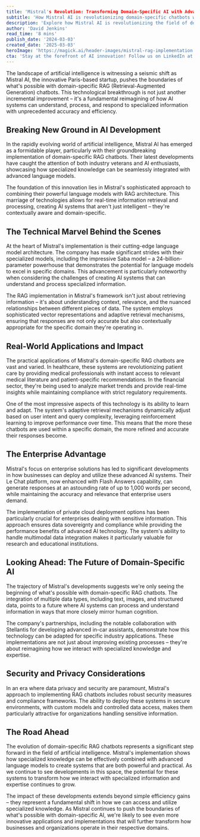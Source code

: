 ```yaml
---
title: 'Mistral's Revolution: Transforming Domain-Specific AI with Advanced RAG Implementation'
subtitle: 'How Mistral AI is revolutionizing domain-specific chatbots with cutting-edge RAG technology'
description: 'Explore how Mistral AI is revolutionizing the field of domain-specific artificial intelligence with their advanced implementation of RAG chatbots. This breakthrough combines cutting-edge language models with sophisticated retrieval mechanisms, enabling unprecedented accuracy and efficiency in specialized knowledge domains.'
author: 'David Jenkins'
read_time: '8 mins'
publish_date: '2024-03-03'
created_date: '2025-03-03'
heroImage: 'https://magick.ai/header-images/mistral-rag-implementation.jpg'
cta: 'Stay at the forefront of AI innovation! Follow us on LinkedIn at MagickAI for exclusive insights into groundbreaking developments in artificial intelligence and expert implementation strategies.'
---
```


The landscape of artificial intelligence is witnessing a seismic shift as Mistral AI, the innovative Paris-based startup, pushes the boundaries of what's possible with domain-specific RAG (Retrieval-Augmented Generation) chatbots. This technological breakthrough is not just another incremental improvement – it's a fundamental reimagining of how AI systems can understand, process, and respond to specialized information with unprecedented accuracy and efficiency.

## Breaking New Ground in AI Development

In the rapidly evolving world of artificial intelligence, Mistral AI has emerged as a formidable player, particularly with their groundbreaking implementation of domain-specific RAG chatbots. Their latest developments have caught the attention of both industry veterans and AI enthusiasts, showcasing how specialized knowledge can be seamlessly integrated with advanced language models.

The foundation of this innovation lies in Mistral's sophisticated approach to combining their powerful language models with RAG architecture. This marriage of technologies allows for real-time information retrieval and processing, creating AI systems that aren't just intelligent – they're contextually aware and domain-specific.

## The Technical Marvel Behind the Scenes

At the heart of Mistral's implementation is their cutting-edge language model architecture. The company has made significant strides with their specialized models, including the impressive Saba model – a 24-billion-parameter powerhouse that demonstrates the potential for language models to excel in specific domains. This advancement is particularly noteworthy when considering the challenges of creating AI systems that can understand and process specialized information.

The RAG implementation in Mistral's framework isn't just about retrieving information – it's about understanding context, relevance, and the nuanced relationships between different pieces of data. The system employs sophisticated vector representations and adaptive retrieval mechanisms, ensuring that responses are not only accurate but also contextually appropriate for the specific domain they're operating in.

## Real-World Applications and Impact

The practical applications of Mistral's domain-specific RAG chatbots are vast and varied. In healthcare, these systems are revolutionizing patient care by providing medical professionals with instant access to relevant medical literature and patient-specific recommendations. In the financial sector, they're being used to analyze market trends and provide real-time insights while maintaining compliance with strict regulatory requirements.

One of the most impressive aspects of this technology is its ability to learn and adapt. The system's adaptive retrieval mechanisms dynamically adjust based on user intent and query complexity, leveraging reinforcement learning to improve performance over time. This means that the more these chatbots are used within a specific domain, the more refined and accurate their responses become.

## The Enterprise Advantage

Mistral's focus on enterprise solutions has led to significant developments in how businesses can deploy and utilize these advanced AI systems. Their Le Chat platform, now enhanced with Flash Answers capability, can generate responses at an astounding rate of up to 1,000 words per second, while maintaining the accuracy and relevance that enterprise users demand.

The implementation of private cloud deployment options has been particularly crucial for enterprises dealing with sensitive information. This approach ensures data sovereignty and compliance while providing the performance benefits of advanced AI technology. The system's ability to handle multimodal data integration makes it particularly valuable for research and educational institutions.

## Looking Ahead: The Future of Domain-Specific AI

The trajectory of Mistral's developments suggests we're only seeing the beginning of what's possible with domain-specific RAG chatbots. The integration of multiple data types, including text, images, and structured data, points to a future where AI systems can process and understand information in ways that more closely mirror human cognition.

The company's partnerships, including the notable collaboration with Stellantis for developing advanced in-car assistants, demonstrate how this technology can be adapted for specific industry applications. These implementations are not just about improving existing processes – they're about reimagining how we interact with specialized knowledge and expertise.

## Security and Privacy Considerations

In an era where data privacy and security are paramount, Mistral's approach to implementing RAG chatbots includes robust security measures and compliance frameworks. The ability to deploy these systems in secure environments, with custom models and controlled data access, makes them particularly attractive for organizations handling sensitive information.

## The Road Ahead

The evolution of domain-specific RAG chatbots represents a significant step forward in the field of artificial intelligence. Mistral's implementation shows how specialized knowledge can be effectively combined with advanced language models to create systems that are both powerful and practical. As we continue to see developments in this space, the potential for these systems to transform how we interact with specialized information and expertise continues to grow.

The impact of these developments extends beyond simple efficiency gains – they represent a fundamental shift in how we can access and utilize specialized knowledge. As Mistral continues to push the boundaries of what's possible with domain-specific AI, we're likely to see even more innovative applications and implementations that will further transform how businesses and organizations operate in their respective domains.